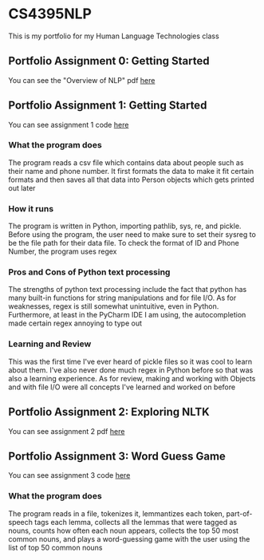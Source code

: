 # CS4395NLP
This is my portfolio for my Human Language Technologies class

## Portfolio Assignment 0: Getting Started

You can see the "Overview of NLP" pdf [here](OverviewOfNLP.pdf)

## Portfolio Assignment 1: Getting Started
You can see assignment 1 code [here](Homework1_axg180112.py)
### What the program does
The program reads a csv file which contains data about people such as their name and phone number. It first formats the data to make it fit certain formats and then saves all that data into Person objects which gets printed out later
### How it runs
The program is written in Python, importing pathlib, sys, re, and pickle. Before using the program, the user need to make sure to set their sysreg to be the file path for their data file. To check the format of ID and Phone Number, the program uses regex
### Pros and Cons of Python text processing
The strengths of python text processing include the fact that python has many built-in functions for string manipulations and for file I/O. As for weaknesses, regex is still somewhat unintuitive, even in Python. Furthermore, at least in the PyCharm IDE I am using, the autocompletion made certain regex annoying to type out
### Learning and Review
This was the first time I've ever heard of pickle files so it was cool to learn about them. I've also never done much regex in Python before so that was also a learning experience. As for review, making and working with Objects and with file I/O were all concepts I've learned and worked on before

## Portfolio Assignment 2:  Exploring NLTK

You can see assignment 2 pdf [here](Homework2_axg180112.pdf)

## Portfolio Assignment 3: Word Guess Game
You can see assignment 3 code [here](Homework3_axg180112.py)
### What the program does
The program reads in a file, tokenizes it, lemmantizes each token, part-of-speech tags each lemma, collects all the lemmas that were tagged as nouns, counts how often each noun appears, collects the top 50 most common nouns, and plays a word-guessing game with the user using the list of top 50 common nouns
